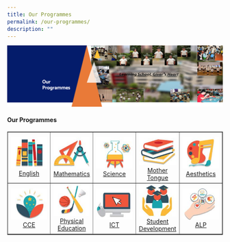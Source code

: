 ```yaml
---
title: Our Programmes
permalink: /our-programmes/
description: ""
---
```

<img src="/images/OurProgrammes1.png">
<h4><strong>Our Programmes</strong></h4>
<table style="border-collapse: collapse; width: 100%;" border="1">
<tbody>
<tr>
<td style="width: 20%;"><img src="/images/op1.jpg"><div style="text-align: center;"><a href="/our-programmes/ip-core-curriculum/english">English</a></div></td>
<td style="width: 20%;"><img src="/images/op2.jpg"><div style="text-align: center;"><a href="/our-programmes/ip-core-curriculum/mathematics">Mathematics</a></div></td>
<td style="width: 20%;"><img src="/images/op3.jpg"><div style="text-align: center;"><a href="/our-programmes/ip-core-curriculum/science">Science</a></div></td>
<td style="width: 20%;"><img src="/images/op4.jpg"><div style="text-align: center;"><a href="/our-programmes/ip-core-curriculum/mother-tongue">Mother Tongue</a></div></td>
<td style="width: 20%;"><img src="/images/op5.jpg"><div style="text-align: center;"><a href="/our-programmes/non-ip-core-curriculum/aesthetics">Aesthetics</a></div></td>
</tr>
<tr>
<td style="width: 20%;"><img src="/images/op6.jpg"><div style="text-align: center;"><a href="/our-programmes/non-ip-core-curriculum/cce">CCE</a></div></td>
<td style="width: 20%;"><img src="/images/op7.jpg"><div style="text-align: center;"><a href="/our-programmes/non-ip-core-curriculum/physical-education">Physical Education</a></div></td>
<td style="width: 20%;"><img src="/images/op8.jpg"><div style="text-align: center;"><a href="/our-programmes/non-ip-core-curriculum/ict">ICT</a></div></td>
<td style="width: 20%;"><img src="/images/op9.jpg"><div style="text-align: center;"><a href="/our-programmes/non-ip-core-curriculum/student-development">Student Development</a></div></td>
<td style="width: 20%;"><img src="/images/op10.jpg"><div style="text-align: center;"><a href="/our-programmes/applied-learning-programme/alp">ALP</a></div></td>
</tr>
</tbody>
</table>
